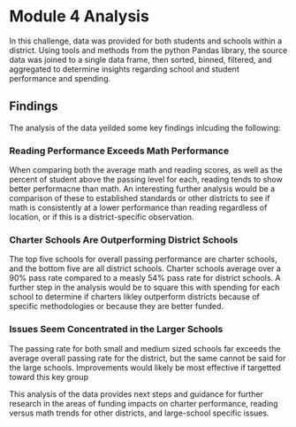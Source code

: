 # Module 4 Analysis

In this challenge, data was provided for both students and schools within a district. Using tools and methods from the python Pandas library, the source data was joined to a single data frame, then sorted, binned, filtered, and aggregated to determine insights regarding school and student performance and spending. 

## Findings
The analysis of the data yeilded some key findings inlcuding the following:
### Reading Performance Exceeds Math Performance
When comparing both the average math and reading scores, as well as the percent of student above the passing level for each, reading tends to show better performacne than math. An interesting further analysis would be a comparison of these to established standards or other districts to see if math is consistently at a lower performance than reading regardless of location, or if this is a district-specific observation. 
### Charter Schools Are Outperforming District Schools
The top five schools for overall passing performance are charter schools, and the bottom five are all district schools. Charter schools average over a 90% pass rate compared to a measly 54% pass rate for district schools. A further step in the analysis would be to square this with spending for each school to determine if charters likley outperform districts because of specific methodologies or because they are better funded. 
### Issues Seem Concentrated in the Larger Schools
The passing rate for both small and medium sized schools far exceeds the average overall passing rate for the district, but the same cannot be said for the large schools. Improvements would likely be most effective if targetted toward this key group


This analysis of the data provides next steps and guidance for further research in the areas of funding impacts on charter performance, reading versus math trends for other districts, and large-school specific issues. 
